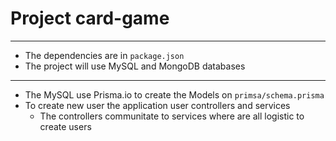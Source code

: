 # Project card-game
***
* The dependencies are in `package.json`
* The project will use MySQL and MongoDB databases
***
* The MySQL use Prisma.io to create the Models on `primsa/schema.prisma`
* To create new user the application user controllers and services
    * The controllers communitate to services where are all logistic to create users
